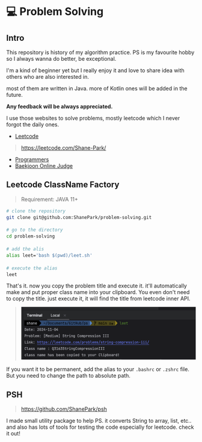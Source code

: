 # 💻 Problem Solving

## Intro

This repository is history of my algorithm practice. PS is my favourite hobby so I always wanna do better, be
exceptional.

I'm a kind of beginner yet but I really enjoy it and love to share idea with others who are also interested in.

most of them are written in Java. more of Kotlin ones will be added in the future.

**Any feedback will be always appreciated.**

I use those websites to solve problems, mostly leetcode which I never forgot the daily ones.

- [Leetcode](https://leetcode.com/)

> https://leetcode.com/Shane-Park/

- [Programmers](https://programmers.co.kr/)
- [Baekjoon Online Judge](https://www.acmicpc.net)

## Leetcode ClassName Factory

> Requirement: JAVA 11+

```bash
# clone the repository
git clone git@github.com:ShanePark/problem-solving.git

# go to the directory
cd problem-solving

# add the alis
alias leet='bash $(pwd)/leet.sh'

# execute the alias
leet
```

That's it. now you copy the problem title and execute it. it'll automatically make and put proper class name into your
clipboard. You even don't need to copy the title. just execute it, it will find the title from leetcode inner API.

> ![image-20220706091505271](images/leet.png)

If you want it to be permanent, add the alias to your `.bashrc` or `.zshrc` file. But you need to change the path to
absolute path.

## PSH

> https://github.com/ShanePark/psh

I made small utility package to help PS. it converts String to array, list, etc.. and also has lots of tools for testing
the code especially for leetcode. check it out!
